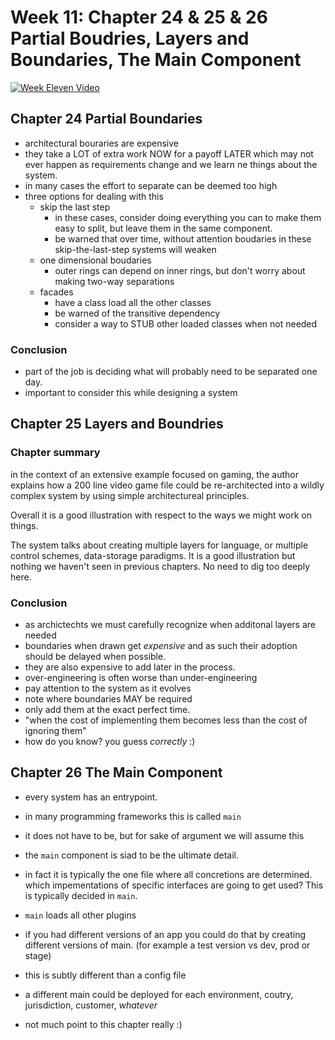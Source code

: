# Week 11: Chapter 24 & 25 & 26 Partial Boudries, Layers and Boundaries, The Main Component

[![Week Eleven Video](https://img.youtube.com/vi/Xm5tL_NvO98/0.jpg)](https://www.youtube.com/watch?v=Xm5tL_NvO98)

## Chapter 24 Partial Boundaries

- architectural bouraries are expensive
- they take a LOT of extra work NOW for a payoff LATER which may not ever happen as requirements change and we learn ne things about the system.
- in many cases the effort to separate can be deemed too high
- three options for dealing with this
  - skip the last step
    - in these cases, consider doing everything you can to make them easy to split, but leave them in the same component.
    - be warned that over time, without attention boudaries in these skip-the-last-step systems will weaken
  - one dimensional boudaries
    - outer rings can depend on inner rings, but don't worry about making two-way separations 
  - facades
    - have a class load all the other classes
    - be warned of the transitive dependency
    - consider a way to STUB other loaded classes when not needed
    
### Conclusion 

- part of the job is deciding what will probably need to be separated one day.
- important to consider this while designing a system

## Chapter 25 Layers and Boundries

### Chapter summary

in the context of an extensive example focused on gaming, the author explains how a 200 line video game file could be re-architected into a wildly complex system by using simple architectureal principles.

Overall it is a good illustration with respect to the ways we might work on things.

The system talks about creating multiple layers for language, or multiple control schemes, data-storage paradigms. It is a good illustration but nothing we haven't seen in previous chapters. No need to dig too deeply here.

### Conclusion

- as archictechts we must carefully recognize when additonal layers are needed
- boundaries when drawn get _expensive_ and as such their adoption should be delayed when possible. 
- they are also expensive to add later in the process.
- over-engineering is often worse than under-engineering
- pay attention to the system as it evolves
- note where boundaries MAY be required
- only add them at the exact perfect time.
- "when the cost of implementing them becomes less than the cost of ignoring them"
- how do you know? you guess *correctly* :)

## Chapter 26 The Main Component

- every system has an entrypoint.
- in many programming frameworks this is called `main` 
- it does not have to be, but for sake of argument we will assume this
- the `main` component is siad to be the ultimate detail. 
- in fact it is typically the one file where all concretions are determined. which impementations of specific interfaces are going to get used? This is typically decided in `main`.
- `main` loads all other plugins
- if you had different versions of an app you could do that by creating different versions of main. (for example a test version vs dev, prod or stage)
- this is subtly different than a config file
- a different main could be deployed for each environment, coutry, jurisdiction, customer, *whatever*

- not much point to this chapter really :)
